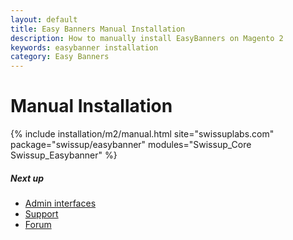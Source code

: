 ```yaml
---
layout: default
title: Easy Banners Manual Installation
description: How to manually install EasyBanners on Magento 2
keywords: easybanner installation
category: Easy Banners
---
```


# Manual Installation

{% include installation/m2/manual.html site="swissuplabs.com" package="swissup/easybanner" modules="Swissup_Core Swissup_Easybanner" %}

##### Next up

 -  [Admin interfaces](/m2/extensions/easybanners/interfaces/)
 -  [Support](https://swissuplabs.com/contacts/)
 -  [Forum](https://swissuplabs.com/magento-forum/)
